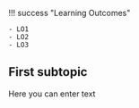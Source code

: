 !!! success "Learning Outcomes"

    - LO1
    - LO2
    - LO3



## First subtopic
Here you can enter text
